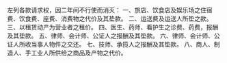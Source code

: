  左列各款请求权，因二年间不行使而消灭：
一、旅店、饮食店及娱乐场之住宿费、饮食费、座费、消费物之代价及其垫款。
二、运送费及运送人所垫之款。
三、以租赁动产为营业者之租价。
四、医生、药师、看护生之诊费、药费，报酬及其垫款。
五、律师、会计师、公证人之报酬及其垫款。
六、律师、会计师、公证人所收当事人物件之交还。
七、技师、承揽人之报酬及其垫款。
八、商人、制造人、手工业人所供给之商品及产物之代价。
